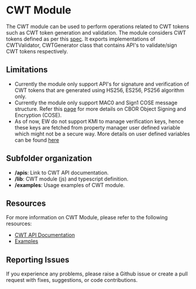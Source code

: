 # CWT Module

The CWT module can be used to perform operations related to CWT tokens such as CWT token generation and validation. The module considers CWT tokens defined as per this [spec](https://www.rfc-editor.org/rfc/rfc8392.html). It exports implementations of CWTValidator, CWTGenerator class that contains API's to validate/sign CWT tokens respectively.

## Limitations
- Currently the module only support API's for signature and verification of CWT tokens that are generated using HS256, ES256, PS256 algorithm only.
- Currently the module only support MAC0 and Sign1 COSE message structure. Refer this [page](https://datatracker.ietf.org/doc/rfc8152/) for more details on CBOR Object Signing and Encryption (COSE).
- As of now, EW do not support KMI to manage verification keys, hence these keys are fetched from property manager user defined variable which might not be a secure way. More details on user defined variables can be found [here](https://techdocs.akamai.com/property-mgr/docs/user-defined-vars)

## Subfolder organization
* **/apis**: Link to CWT API documentation.
* **/lib**: CWT module (js) and typescript definition.
* **/examples**: Usage examples of CWT module.

## Resources
For more information on CWT Module, please refer to the following resources:
* [CWT API Documentation](https://techdocs.akamai.com/edgeworkers/docs/cwt)
* [Examples](./examples/)

## Reporting Issues
If you experience any problems, please raise a Github issue or create a pull request with fixes, suggestions, or code contributions.
